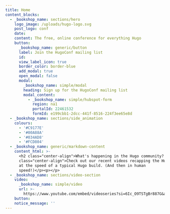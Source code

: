 ```yaml
---
title: Home
content_blocks:
  - _bookshop_name: sections/hero
    logo_image: /uploads/hugo-logo.svg
    post_logo: conf
    date:
    content: The free, online conference for everything Hugo
    button:
      _bookshop_name: generic/button
      label: Join the HugoConf mailing list
      id:
      view_label_icon: true
      border_color: border-blue
      add_modal: true
      open_modal: false
      modal:
        _bookshop_name: simple/modal
        heading: Sign up for the HugoConf mailing list
        modal_content:
          - _bookshop_name: simple/hubspot-form
            region: na1
            portalId: 22461532
            formId: e199cbb1-2dcc-441f-8516-224f3ee65e8d
  - _bookshop_name: sections/side_animation
    colours:
      - '#C9177E'
      - '#00A88A'
      - '#034AD8'
      - '#FCD804'
  - _bookshop_name: generic/markdown-content
    content_html: >-
      <h2 class="center-align">What's happening in the Hugo community? </h2><p
      class="center-align">Check out our recent videos recapping the Hugo news —
      at the speed of a typical Hugo build. (And then in human
      speed!)</p><p></p>
  - _bookshop_name: sections/video-section
    video:
      _bookshop_name: simple/video
      url: >-
        https://www.youtube.com/embed/videoseries?si=6Ic_O9TSTgBr887G&amp;list=PLrxYIq_0LFJfer4sb-Vz3HnGR_3JfLuhL
    button:
    notice_message: ''
---
```

